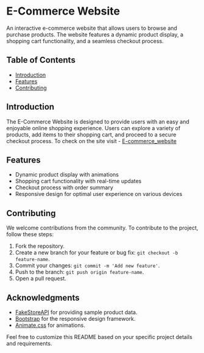 # E-Commerce Website

An interactive e-commerce website that allows users to browse and purchase products. The website features a dynamic product display, a shopping cart functionality, and a seamless checkout process.

## Table of Contents

- [Introduction](#introduction)
- [Features](#features)
- [Contributing](#contributing)


## Introduction

The E-Commerce Website is designed to provide users with an easy and enjoyable online shopping experience. Users can explore a variety of products, add items to their shopping cart, and proceed to a secure checkout process.
To check on the site visit - [E-commerce_website](https://fanciful-marigold-f5fa80.netlify.app/)

## Features

- Dynamic product display with animations
- Shopping cart functionality with real-time updates
- Checkout process with order summary
- Responsive design for optimal user experience on various devices

## Contributing

We welcome contributions from the community. To contribute to the project, follow these steps:
1. Fork the repository.
2. Create a new branch for your feature or bug fix: `git checkout -b feature-name`.
3. Commit your changes: `git commit -m 'Add new feature'`.
4. Push to the branch: `git push origin feature-name`.
5. Open a pull request.


## Acknowledgments

- [FakeStoreAPI](https://fakestoreapi.com/) for providing sample product data.
- [Bootstrap](https://getbootstrap.com/) for the responsive design framework.
- [Animate.css](https://animate.style/) for animations.

Feel free to customize this README based on your specific project details and requirements.
